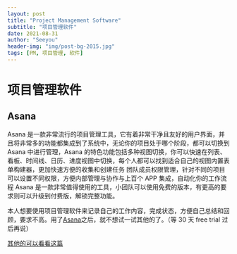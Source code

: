 ```yaml
---
layout: post
title: "Project Management Software"
subtitle: "项目管理软件"
date: 2021-08-31
author: "Seeyou"
header-img: "img/post-bg-2015.jpg"
tags: [PM, 项目管理, 软件]
---
```


# 项目管理软件

## Asana

Asana 是一款非常流行的项目管理工具，它有着非常干净且友好的用户界面，并且将非常多的功能都集成到了系统中，无论你的项目处于哪个阶段，都可以切换到 Asana 中进行管理，Asana 的特色功能包括多种视图切换，你可以快速在列表、看板、时间线、日历、进度视图中切换，每个人都可以找到适合自己的视图内置表单构建器，更加快速方便的收集和创建任务
团队成员权限管理，针对不同的项目可以设置不同权限，方便内部管理与协作与上百个 APP 集成，自动化你的工作流程 Asana 是一款非常值得使用的工具，小团队可以使用免费的版本，有更高的要求则可以升级到付费版，解锁完整功能。

本人想要使用项目管理软件来记录自己的工作内容，完成状态，方便自己总结和回顾，要求不高。用了[Asana](https://app.asana.com/)之后，就不想试一试其他的了。（等 30 天 free trial 过后再说）

[其他的可以看看这篇](https://www.v1tx.com/post/best-project-management-software/)
